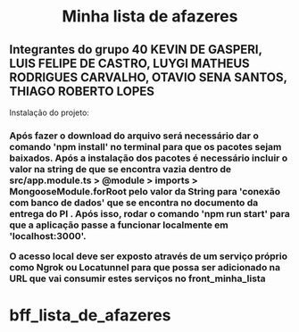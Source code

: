<h1 align="center"> Minha lista de afazeres </h1>

<h2> Integrantes do grupo 40
KEVIN DE GASPERI,
LUIS FELIPE DE CASTRO,
LUYGI MATHEUS RODRIGUES CARVALHO,
OTAVIO SENA SANTOS,
THIAGO ROBERTO LOPES </h2

<h2> Instalação do projeto: </h2>

<h3> Após fazer o download do arquivo será necessário dar o comando 'npm install' no terminal para que os pacotes sejam baixados. Após a instalação dos pacotes é necessário incluir o valor na string de que se encontra vazia dentro de src/app.module.ts > @module > imports > MongooseModule.forRoot pelo valor da String para 'conexão com banco de dados' que se encontra no documento da entrega do PI . Após isso, rodar o comando 'npm run start' para que a aplicação passe a funcionar localmente em 'localhost:3000'. 

O acesso local deve ser exposto através de um serviço próprio como Ngrok ou Locatunnel para que possa ser adicionado na URL que vai consumir estes serviços no front_minha_lista </h3>

# bff_lista_de_afazeres
